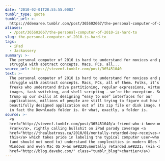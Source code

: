 ```yaml
---
date: '2010-02-01T20:55:55.000Z'
tumblr_type: quote
tumblr_url: >-
  https://ddemaree.tumblr.com/post/365602667/the-personal-computer-of-2010-is-hard-to
aliases:
  - /post/365602667/the-personal-computer-of-2010-is-hard-to
slug: the-personal-computer-of-2010-is-hard-to
tags:
  - iPad
  - Jackassery
summary: >-
  The personal computer of 2010 is hard to understand for novices and people who
  struggle with abstract concepts. Macs, PCs, all...
source_url: https://stevenf.tumblr.com/post/365451040
text: >-
  The personal computer of 2010 is hard to understand for novices and people who
  struggle with abstract concepts. Macs, PCs, all of them. Folks, it’s us, the
  freaks who understand drive partitioning, regular expressions, virtual disk
  images, task switching, and shell scripting — we’re the exception. So while we
  trump up our skills at designing “easy to use” interfaces for our
  applications, millions of people are still trying to figure out how to get our
  beautifully designed application out of its zip file or disk image. Or where
  in fact the Downloads folder is. Or what, exactly, a folder is.
source: >-
  <a
  href="http://stevenf.tumblr.com/post/365451040/a-friend-who-i-know-only-meant-this-in">Steven
  Frank</a>, rightly calling bullshit on iPad parody coverage <a
  href="http://thealbatross.ca/2010/01/mentally-retarded-boy-receives-very-special-ipod/">like
  this</a> which takes pride in labeling the typical computer user—who does not
  (and should not need to) understand the complexities in modern OSes like
  Windows and even Mac OS X—as &#8220;mentally retarded.&#8221; (via <a
  href="http://blog.davebc.com/" class="tumblr_blog">chartier</a>)
---
```


